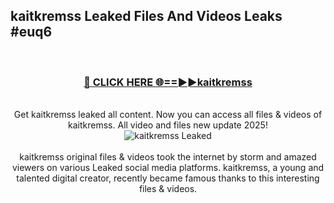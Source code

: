 ## kaitkremss Leaked Files And Videos Leaks #euq6
<br>
<div align="center">
<h3><a href="https://watchclip.my.id/kaitkremss" rel="nofollow">🔴 CLICK HERE 🌐==►►kaitkremss</a></h3>
<br>
Get kaitkremss leaked all content. Now you can access all files & videos of kaitkremss. All video and files new update 2025!
<br>
<a href="https://watchclip.my.id/kaitkremss" rel="nofollow" data-target="animated-image.originalLink"><img src="https://i.ibb.co.com/WyWwxjT/player-gif2.gif" alt="kaitkremss Leaked" style="max-width: 100%; display: inline-block;" data-target="animated-image.originalImage"></a>
<br><br>
kaitkremss original files & videos took the internet by storm and amazed viewers on various Leaked social media platforms. kaitkremss, a young and talented digital creator, recently became famous thanks to this interesting files & videos.
</div>
<br>